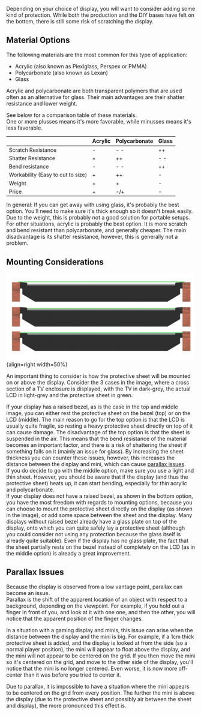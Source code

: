Depending on your choice of display, you will want to consider adding some kind of protection. While both the production and the DIY bases have felt on the bottom, there is still some risk of scratching the display.

## Material Options
The following materials are the most common for this type of application:

* Acrylic (also known as Plexiglass, Perspex or PMMA)
* Polycarbonate (also known as Lexan)
* Glass

Acrylic and polycarbonate are both transparent polymers that are used often as an alternative for glass. Their main advantages are their shatter resistance and lower weight.

See below for a comparison table of these materials.<br>
One or more plusses means it's more favorable, while minusses means it's less favorable.

|  | Acrylic | Polycarbonate | Glass |
|--|---------|---------------|-------|
| Scratch Resistance | - | - - | ++ |
| Shatter Resistance | + | ++ | - - |
| Bend resistance | - | - - | ++ |
| Workability (Easy to cut to size) | + | ++ | - |
| Weight | + | + | - |
| Price | + | -/+ | - |

In general: If you can get away with using glass, it's probably the best option. You'll need to make sure it's thick enough so it doesn't break easily. Due to the weight, this is probably not a good solution for portable setups.<br>
For other situations, acrylic is probably the best option. It is more scratch and bend resistant than polycarbonate, and generally cheaper. The main disadvantage is its shatter resistance, however, this is generally not a problem.

## Mounting Considerations
![Screenshot](../img/misc/Display_Protection.png){align=right width=50%}

An important thing to consider is how the protective sheet will be mounted on or above the display. Consider the 3 cases in the image, where a cross section of a TV enclosure is displayed, with the TV in dark-grey, the actual LCD in light-grey and the protective sheet in green.

If your display has a raised bezel, as is the case in the top and middle image, you can either rest the protective sheet on the bezel (top) or on the LCD (middle). The main reason to go for the top option is that the LCD is usually quite fragile, so resting a heavy protective sheet directly on top of it can cause damage. The disadvantage of the top option is that the sheet is suspended in the air. This means that the bend resistance of the material becomes an important factor, and there is a risk of shattering the sheet if something falls on it (mainly an issue for glass). By increasing the sheet thickness you can counter these issues, however, this increases the distance between the display and mini, which can cause [parallax issues](#parallax-issues).<br>
If you do decide to go with the middle option, make sure you use a light and thin sheet. However, you should be aware that if the display (and thus the protective sheet) heats up, it can start bending, especially for thin acrylic and polycarbonate.<br>
If your display does not have a raised bezel, as shown in the bottom option, you have the most freedom with regards to mounting options, because you can choose to mount the protective sheet directly on the display (as shown in the image), or add some space between the sheet and the display. Many displays without raised bezel already have a glass plate on top of the display, onto which you can quite safely lay a protective sheet (although you could consider not using any protection because the glass itself is already quite suitable). Even if the display has no glass plate, the fact that the sheet partially rests on the bezel instead of completely on the LCD (as in the middle option) is already a great improvement.

## Parallax Issues
Because the display is observed from a low vantage point, parallax can become an issue.<br>
Parallax is the shift of the apparent location of an object with respect to a background, depending on the viewpoint. For example, if you hold out a finger in front of you, and look at it with one one, and then the other, you will notice that the apparent position of the finger changes.

In a situation with a gaming display and minis, this issue can arise when the distance between the display and the mini is big. For example, if a 1cm thick protective sheet is added, and the display is looked at from the side (so a normal player position), the mini will appear to float above the display, and the mini will not appear to be centered on the grid. If you then move the mini so it's centered on the grid, and move to the other side of the display, you'll notice that the mini is no longer centered. Even worse, it is now more off-center than it was before you tried to center it.

Due to parallax, it is impossible to have a situation where the mini appears to be centered on the grid from every position. The further the mini is above the display (due to the protective sheet and possibly air between the sheet and display), the more pronounced this effect is.